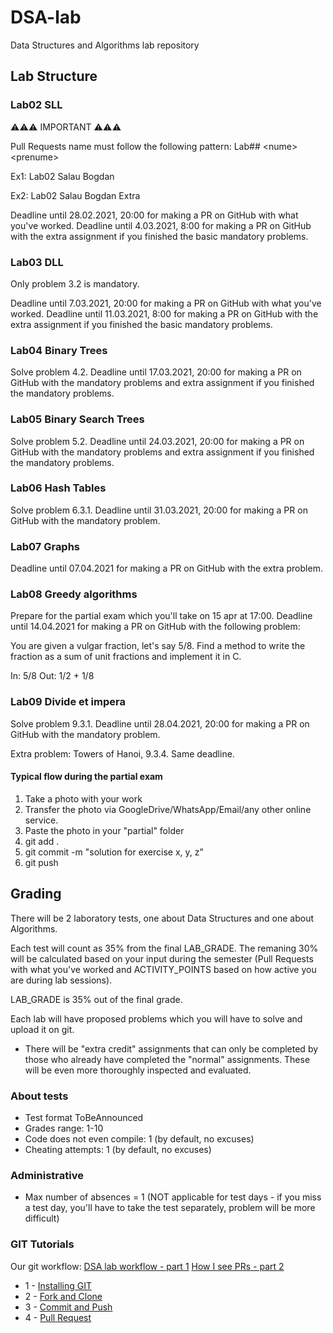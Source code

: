# DSA-lab

Data Structures and Algorithms lab repository

## Lab Structure

### Lab02 SLL

⚠️⚠️⚠️ IMPORTANT ⚠️⚠️⚠️

Pull Requests name must follow the following pattern: Lab## \<nume\> \<prenume\>

Ex1: Lab02 Salau Bogdan

Ex2: Lab02 Salau Bogdan Extra

Deadline until 28.02.2021, 20:00 for making a PR on GitHub with what you've worked.
Deadline until 4.03.2021, 8:00 for making a PR on GitHub with the extra assignment if you finished the basic mandatory problems.

### Lab03 DLL

Only problem 3.2 is mandatory.

Deadline until 7.03.2021, 20:00 for making a PR on GitHub with what you've worked.
Deadline until 11.03.2021, 8:00 for making a PR on GitHub with the extra assignment if you finished the basic mandatory problems.

### Lab04 Binary Trees

Solve problem 4.2.
Deadline until 17.03.2021, 20:00 for making a PR on GitHub with the mandatory problems and extra assignment if you finished the mandatory problems.

### Lab05 Binary Search Trees

Solve problem 5.2.
Deadline until 24.03.2021, 20:00 for making a PR on GitHub with the mandatory problems and extra assignment if you finished the mandatory problems.

### Lab06 Hash Tables

Solve problem 6.3.1.
Deadline until 31.03.2021, 20:00 for making a PR on GitHub with the mandatory problem.

### Lab07 Graphs

Deadline until 07.04.2021 for making a PR on GitHub with the extra problem.

### Lab08 Greedy algorithms

Prepare for the partial exam which you'll take on 15 apr at 17:00.
Deadline until 14.04.2021 for making a PR on GitHub with the following problem:

You are given a vulgar fraction, let's say 5/8. Find a method to write the fraction as a sum of unit fractions and implement it in C.

In: 5/8
Out: 1/2 + 1/8

### Lab09 Divide et impera

Solve problem 9.3.1.
Deadline until 28.04.2021, 20:00 for making a PR on GitHub with the mandatory problem.

Extra problem: Towers of Hanoi, 9.3.4. Same deadline.

#### Typical flow during the partial exam

1. Take a photo with your work
2. Transfer the photo via GoogleDrive/WhatsApp/Email/any other online service.
3. Paste the photo in your "partial" folder
4. git add .
5. git commit -m "solution for exercise x, y, z"
6. git push

## Grading

There will be 2 laboratory tests, one about Data Structures and one about Algorithms.

Each test will count as 35% from the final LAB_GRADE.
The remaning 30% will be calculated based on your input during the semester (Pull Requests with what you've worked and ACTIVITY_POINTS based on how active you are during lab sessions).

LAB_GRADE is 35% out of the final grade.

Each lab will have proposed problems which you will have to solve and upload it on git.

* There will be "extra credit" assignments that can only be completed by those who already have completed the "normal" assignments. These will be even more thoroughly inspected and evaluated.

### About tests

* Test format ToBeAnnounced
* Grades range: 1-10
* Code does not even compile: 1 (by default, no excuses)
* Cheating attempts: 1 (by default, no excuses)

### Administrative

* Max number of absences = 1 (NOT applicable for test days - if you miss a test day, you'll have to take the test separately, problem will be more difficult)

### GIT Tutorials

Our git workflow:
 [DSA lab workflow - part 1](https://youtu.be/n3QPlHes4EM)
 [How I see PRs - part 2](https://youtu.be/8VU5SKvNnNo)

* 1 - [Installing GIT](https://git-scm.com/downloads)
* 2 - [Fork and Clone](https://docs.github.com/en/github/getting-started-with-github/fork-a-repo)
* 3 - [Commit and Push](https://docs.github.com/en/github/managing-files-in-a-repository/adding-a-file-to-a-repository-using-the-command-line)
* 4 - [Pull Request](https://yangsu.github.io/pull-request-tutorial/)

